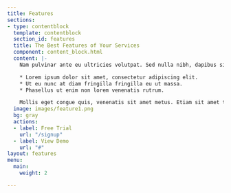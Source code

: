 ```yaml
---
title: Features
sections:
- type: contentblock
  template: contentblock
  section_id: features
  title: The Best Features of Your Services
  component: content_block.html
  content: |-
    Nam pulvinar ante eu ultricies volutpat. Sed nulla nibh, dapibus sit amet cursus quis, fringilla nec sapien. Vestibulum imperdiet nunc bibendum consectetur lobortis.

    * Lorem ipsum dolor sit amet, consectetur adipiscing elit.
    * Ut eu nunc at diam fringilla fringilla eu ut massa.
    * Phasellus ut enim non lorem venenatis rutrum.

    Mollis eget congue quis, venenatis sit amet metus. Etiam sit amet tortor sed justo tempor condimentum.
  image: images/feature1.png
  bg: gray
  actions:
  - label: Free Trial
    url: "/signup"
  - label: View Demo
    url: "#"
layout: features
menu:
  main:
    weight: 2

---
```

